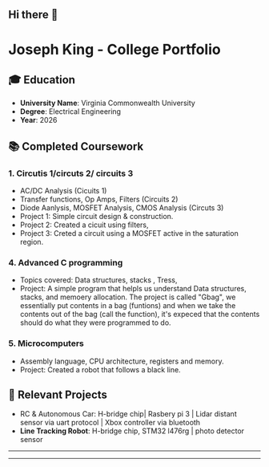 ## Hi there 👋

<!--
**justaver/justaver** is a ✨ _special_ ✨ repository because its `README.md` (this file) appears on your GitHub profile.

Here are some ideas to get you started:

- 🔭 I’m currently working on ...
- 🌱 I’m currently learning ...
- 👯 I’m looking to collaborate on ...
- 🤔 I’m looking for help with ...
- 💬 Ask me about ...
- 📫 How to reach me: ...
- 😄 Pronouns: ...
- ⚡ Fun fact: ...
-->



# Joseph King - College Portfolio

## 🎓 Education

- **University Name**: Virginia Commonwealth University
- **Degree**: Electrical Engineering
- **Year**: 2026

## 📚 Completed Coursework

### 1. **Circutis 1/circuts 2/ circuits 3** 
   - AC/DC Analysis (Cicuits 1)
   - Transfer functions, Op Amps, Filters (Circuits 2)
   - Diode Aanlysis, MOSFET Analysis, CMOS Analysis (Circuts 3)
   - Project 1: Simple circuit design & construction. 
   - Project 2: Created a cicuit using filters,
   - Project 3: Creted a circuit using a MOSFET active in the saturation region.

### 4. **Advanced C programming**
   - Topics covered: Data structures, stacks , Tress, 
   - Project: A simple program that helpls us understand Data structures, stacks, and memoery allocation. The project is called "Gbag", we essentially put contents in a bag (funtions) and when we take the contents out of the bag (call the function), it's expeced that the contents should do what they were programmed to do.

### 5. **Microcomputers**
   - Assembly language, CPU architecture, registers and memory.
   - Project: Created a robot that follows a black line.
   

## 💼 Relevant Projects

- RC & Autonomous Car: H-bridge chip| Rasbery pi 3 | Lidar distant sensor via uart protocol | Xbox controller via bluetooth 
- **Line Tracking Robot**: H-bridge chip, STM32 l476rg | photo detector sensor 

---


---
